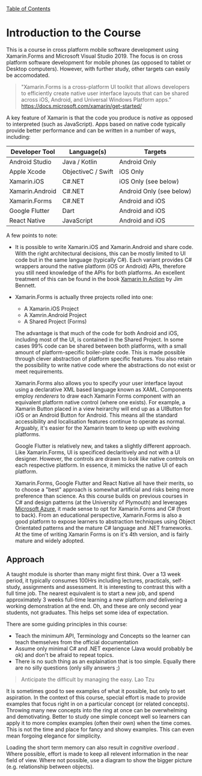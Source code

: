 [Table of Contents](README.md)

# Introduction to the Course

This is a course in cross platform mobile software development using Xamarin.Forms and Microsoft Visual Studio 2019. The focus is on cross platform software development for mobile phones (as opposed to tablet or Desktop computers). However, with further study, other targets can easily be accomodated.

> "Xamarin.Forms is a cross-platform UI toolkit that allows developers to efficiently create native user interface layouts that can be shared across iOS, Android, and Universal Windows Platform apps." 
https://docs.microsoft.com/xamarin/get-started/

A key feature of Xamarin is that the code you produce is _native_ as opposed to interpreted (such as JavaScript). Apps based on native code typically provide better performance and can be written in a number of ways, including:

Developer Tool | Language(s) | Targets
---------------|-------------|--------
Android Studio | Java / Kotlin | Android Only
Apple Xcode | ObjectiveC / Swift | iOS Only
Xamarin.iOS | C#.NET | iOS Only (see below)
Xamarin.Android | C#.NET | Android Only (see below)
Xamarin.Forms | C#.NET | Android and iOS
Google Flutter | Dart | Android and iOS
React Native | JavaScript | Android and iOS

A few points to note:

- It is possible to write Xamarin.iOS and Xamarin.Android and share code. With the right architectural decisions, this can be mostly limited to UI code but in the same language (typically C#). Each variant provides C# wrappers around the native platform (iOS or Android) APIs, therefore you still need knowledge of the APIs for both platforms. An excellent treatment of this can be found in the book [Xamarin In Action](https://www.manning.com/books/xamarin-in-action) by Jim Bennett.

- Xamarin.Forms is actually three projects rolled into one:
   - A Xamarin.iOS Project
   - A Xamrin.Android Project
   - A Shared Project (Forms)
   
   The advantage is that much of the code for both Android and iOS, including most of the UI, is contained in the Shared Project. In some cases 99% code can be shared between both platforms, with a small amount of platform-specific boiler-plate code. This is made possible through clever abstraction of platform specific features. You also retain the possibility to write native code where the abstractions do not exist or meet requirements.
   
   Xamarin.Forms also allows you to specify your user interface layout using a declarative XML based language known as XAML. Components employ _renderers_ to draw each Xamarin Forms component with an equivalent platform native control (where one exists). For example, a Xamarin Button placed in a view heirarchy will end up as a UIButton for iOS or an Android Button for Android. This means all the standard accessibility and localisation features continue to operate as normal. Arguably, it's easier for the Xamarin team to keep up with evolving platforms.
   
   Google Flutter is relatively new, and takes a slightly different approach. Like Xamarin.Forms, UI is specificed declaritively and not with a UI designer. However, the controls are drawn to _look like_ native controls on each respective platform. In essence, it mimicks the native UI of each platform.
   
   Xamarin.Forms, Google Flutter and React Native all have their merits, so to choose a "best" approach is somewhat artificial and risks being more preference than science. As this course builds on previous courses in C# and design patterns (at the University of Plymouth) and leverages [Microsoft Azure](https://azure.microsoft.com/), it made sense to opt for Xamarin.Forms and C# (front to back). From an educational perspective, Xamarin.Forms is also a good platform to expose learners to abstraction techniques using Object Orientated patterns and the mature C# language and .NET frameworks. At the time of writing Xamarin Forms is on it's 4th version, and is fairly mature and widely adopted.
   
## Approach
A taught module is shorter than many might first think. Over a 13 week period, it typically consumes 100Hrs including lectures, practicals, self-study, assignments and assessment. 
It is interesting to contrast this with a full time job. The nearest equivalent is to start a new job, and spend approximately 3 weeks full-time learning a new platform _and_ delivering a working demonstration at the end. Oh, and these are only second year students, not graduates. This helps set some idea of expectation.

There are some guiding principles in this course:

- Teach the minimum API, Terminology and Concepts so the learner can teach themselves from the official documentation
- Assume only minimal C# and .NET experience (Java would probably be ok) and don't be afraid to repeat topics.
- There is no such thing as an explaination that is too simple. Equally there are no silly questions (only silly answers ;)

> Anticipate the difficult by managing the easy. 
> Lao Tzu    

It is sometimes good to see examples of what it possible, but only to set aspiration. In the context of this course, special effort is made to provide examples that focus right in on a particular concept (or related concepts). Throwing many new concepts into the ring at once can be overwhelming and demotivating. Better to study one simple concept well so learners can  apply it to more complex examples (often their own) when the time comes. This is not the time and place for fancy and showy examples. This can even mean forgoing elegance for simplicity.

Loading the short term memory can also result in _cognitive overload_ . Where possible, effort is made to keep all relevent information in the near field of view. Where not possible, use a diagram to show the bigger picture (e.g. relationship between objects).




